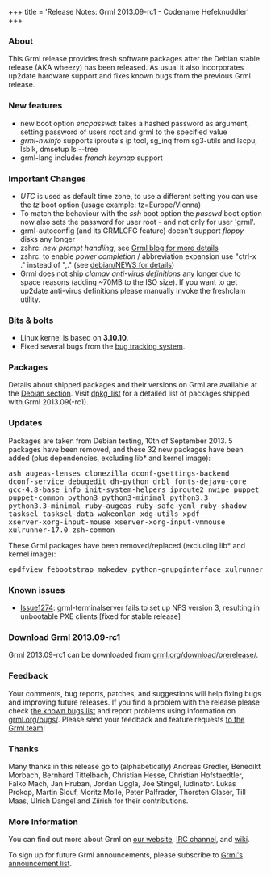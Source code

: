 +++
title = 'Release Notes: Grml 2013.09-rc1 - Codename Hefeknuddler'
+++
<h3>About</h3>

<p>This Grml release provides fresh software packages after the Debian
stable release (AKA wheezy) has been released. As usual it also
incorporates up2date hardware support and fixes known bugs from the
previous Grml release.</p>

<h3>New features</h3>

<ul>

<li>new boot option <em>encpasswd</em>: takes a hashed password as
argument, setting password of users root and grml to the specified
value

<li><em>grml-hwinfo</em> supports iproute's ip tool, sg_inq from
sg3-utils and lscpu, lsblk, dmsetup ls --tree

<li>grml-lang includes <em>french keymap</em> support

</ul>

<h3>Important Changes</h3>

<ul>

<li><em>UTC</em> is used as default time zone, to use a different
setting you can use the <em>tz</em> boot option (usage example:
tz=Europe/Vienna)

<li>To match the behaviour with the <em>ssh</em> boot option the
<em>passwd</em> boot option now also sets the password for user root -
and not only for user 'grml'.

<li>grml-autoconfig (and its GRMLCFG feature) doesn't support
<em>floppy</em> disks any longer

<li>zshrc: <em>new prompt handling</em>, see <a
href="http://blog.grml.org/archives/381-grml-zshrc-new-prompt-feature.html">Grml
blog for more details</a>

<li>zshrc: to enable <em>power completion</em> / abbreviation
expansion use "ctrl-x ." instead of ",." (see <a
href="https://git.grml.org/f/grml-etc-core/debian/NEWS">debian/NEWS
for details</a>)

<li>Grml does not ship <em>clamav anti-virus definitions</em> any
longer due to space reasons (adding ~70MB to the ISO size). If you
want to get up2date anti-virus definitions please manually invoke the
freshclam utility.

</ul>

<h3>Bits &amp; bolts</h3>

<ul>
<li>Linux kernel is based on <b>3.10.10</b>.</li>
<li>Fixed several bugs from the <a href="http://bts.grml.org/grml/">bug tracking system</a>.</li>
</ul>

<h3>Packages</h3>

<p>Details about shipped packages and their versions on Grml are
available at the <a href="/files/#debian">Debian section</a>. Visit
<a href="/files/grml64-full_2013.09/dpkg.list">dpkg_list</a> for a
detailed list of packages shipped with Grml 2013.09(-rc1).</p>

<h3>Updates</h3>

<p>Packages are taken from Debian testing, 10th of September
2013. 5 packages have been removed, and these 32 new packages
have been added (plus dependencies, excluding lib* and kernel image):</p>

<pre class="rahmen">
ash augeas-lenses clonezilla dconf-gsettings-backend
dconf-service debugedit dh-python drbl fonts-dejavu-core
gcc-4.8-base info init-system-helpers iproute2 nwipe puppet
puppet-common python3 python3-minimal python3.3
python3.3-minimal ruby-augeas ruby-safe-yaml ruby-shadow
tasksel tasksel-data wakeonlan xdg-utils xpdf
xserver-xorg-input-mouse xserver-xorg-input-vmmouse
xulrunner-17.0 zsh-common
</pre>

<p>These Grml packages have been removed/replaced (excluding lib* and kernel image):</p>

<pre class="rahmen">
epdfview febootstrap makedev python-gnupginterface xulrunner-10.0
</pre>

<h3>Known issues</h3>

<ul>

<li><a href="http://bts.grml.org/grml/issue1274">Issue1274</a>:
grml-terminalserver fails to set up NFS version 3, resulting in
unbootable PXE clients [fixed for stable release]

</ul>

<h3>Download Grml 2013.09-rc1</h3>

<p>Grml 2013.09-rc1 can be downloaded from
<a href="/download/prerelease/">grml.org/download/prerelease/</a>.</p>

<h3>Feedback</h3>

<p>Your comments, bug reports, patches, and suggestions will help
fixing bugs and improving future releases. If you find a problem with
the release please check <a
href="/bugs/known/">the known bugs list</a> and report problems using information on <a
href="/bugs/">grml.org/bugs/</a>. Please send your feedback and
feature requests <a href="/contact/">to the Grml team</a>!</p>

<a name="thanks"></a>
<h3>Thanks</h3>

<p>Many thanks in this release go to (alphabetically)
Andreas Gredler,
Benedikt Morbach,
Bernhard Tittelbach,
Christian Hesse,
Christian Hofstaedtler,
Falko Mach,
Jan Hruban,
Jordan Uggla,
Joe Stingel,
ludinator.
Lukas Prokop,
Martin Šlouf,
Moritz Molle,
Peter Palfrader,
Thorsten Glaser,
Till Maas,
Ulrich Dangel and
Ziirish
for their contributions.</p>

<h3>More Information</h3>

<p>You can find out more about Grml on <a href="/">our website</a>, <a
href="/contact/#irc">IRC channel</a>, and <a
href="http://wiki.grml.org/">wiki</a>.

<p>To sign up for future Grml announcements, please subscribe to <a
href="http://ml.grml.org/postorius/lists/grml-announce.ml.grml.org">Grml's
announcement list</a>.</p>
